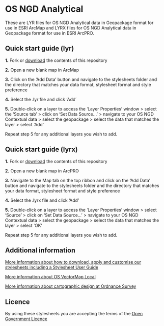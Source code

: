 # OS NGD Analytical

These are LYR files for OS NGD Analytical data in Geopackage format for use in ESRI ArcMap and LYRX files for OS NGD Analytical data in Geopackage format for use in ESRI ArcPRO.

## Quick start guide (lyr)

**1.**  Fork or [download](https://github.com/OrdnanceSurvey/osngd-resources/archive/master.zip) the contents of this repository

**2.**  Open a new blank map in ArcMap

**3.**  Click on the ‘Add Data’ button and navigate to the stylesheets folder and the directory that matches your data format, stylesheet format and style preference

**4.**  Select the .lyr file and click ‘Add’

**5.**  Double-click on a layer to access the ‘Layer Properties’ window > select the ‘Source tab’ > click on ‘Set Data Source…’ > navigate to your OS NGD Contextual data > select the geopackage > select the data that matches the layer > select ‘Add’

Repeat step 5 for any additional layers you wish to add.

## Quick start guide (lyrx)

**1.**  Fork or [download](https://github.com/OrdnanceSurvey/osngd-resources/archive/master.zip) the contents of this repository

**2.**  Open a new blank map in ArcPRO

**3.**  Navigate to the Map tab on the top ribbon and click on the ‘Add Data’ button and navigate to the stylesheets folder and the directory that matches your data format, stylesheet format and style preference

**4.**  Select the .lyrx file and click ‘Add’

**5.**  Double-click on a layer to access the ‘Layer Properties’ window > select ‘Source’ > click on ‘Set Data Source…’ > navigate to your OS NGD Contextual data > select the geopackage > select the data that matches the layer > select ‘OK’

Repeat step 5 for any additional layers you wish to add.

## Additional information

[More information about how to download, apply and customise our stylesheets including a Stylesheet User Guide](http://www.ordnancesurvey.co.uk/resources/carto-design/cartographic-stylesheets.html)

[More information about OS VectorMap Local](http://www.ordnancesurvey.co.uk/business-and-government/products/vectormap-local.html)

[More information about cartographic design at Ordnance Survey](https://www.ordnancesurvey.co.uk/resources/carto-design/)

## Licence

By using these stylesheets you are accepting the terms of the [Open Government Licence](http://www.nationalarchives.gov.uk/doc/open-government-licence/)


